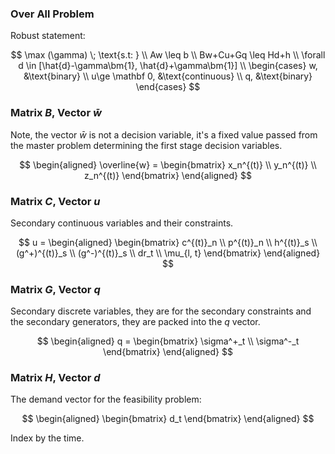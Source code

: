 ### **Over All Problem**

Robust statement: 

$$
\max (\gamma) \; \text{s.t: }
\\
Aw \leq b
\\
Bw+Cu+Gq \leq Hd+h
\\
\forall d \in [\hat{d}-\gamma\bm{1}, \hat{d}+\gamma\bm{1}]
\\
\begin{cases}
    w, &\text{binary}
    \\
    u\ge \mathbf 0, &\text{continuous}
    \\
    q, &\text{binary}
\end{cases}
$$


### **Matrix $B$, Vector $\bar{w}$**
Note, the vector $\bar{w}$ is not a decision variable, it's a fixed value passed from the master problem determining the first stage decision variables. 

$$
\begin{aligned}
    \overline{w} = \begin{bmatrix}
        x_n^{(t)} 
        \\
        y_n^{(t)}
        \\
        z_n^{(t)}
    \end{bmatrix}
\end{aligned}
$$


### **Matrix $C$, Vector $u$**

Secondary continuous variables and their constraints. 

$$
u = 
\begin{aligned}
    \begin{bmatrix}
        c^{(t)}_n
        \\
        p^{(t)}_n
        \\
        h^{(t)}_s
        \\
        (g^+)^{(t)}_s
        \\
        (g^-)^{(t)}_s
        \\
        dr_t
        \\
        \mu_{l, t}
    \end{bmatrix}
\end{aligned}
$$


### **Matrix $G$, Vector $q$**

Secondary discrete variables, they are for the secondary constraints and the secondary generators, they are packed into the $q$ vector. 

$$
\begin{aligned}
    q = 
    \begin{bmatrix}
        \sigma^+_t
        \\
        \sigma^-_t
    \end{bmatrix}
\end{aligned}
$$


### **Matrix $H$, Vector $d$**

The demand vector for the feasibility problem: 

$$
\begin{aligned}
    \begin{bmatrix}
        d_t
    \end{bmatrix}
\end{aligned}
$$

Index by the time. 